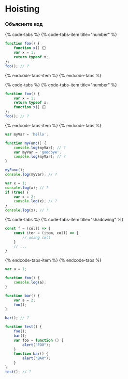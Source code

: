 # Hoisting

### Объясните код

{% code-tabs %}
{% code-tabs-item title="number" %}
```javascript
function foo() {
    function x() {}
    var x = 1;
    return typeof x;
};
foo(); // ?
```
{% endcode-tabs-item %}
{% endcode-tabs %}

{% code-tabs %}
{% code-tabs-item title="number" %}
```javascript
function foo() {
    var x = 1;
    return typeof x;
    function x() {}    
};
foo(); // ?
```
{% endcode-tabs-item %}
{% endcode-tabs %}

```javascript
var myVar = 'hello';

function myFunc() {
    console.log(myVar); // ?
    var myVar = 'goodbye';
    console.log(myVar); // ?
}

myFunc();
console.log(myVar); // ?
```

```javascript
var x = 1; 
console.log(x); // ?
if (true) { 
    var x = 2; 
    console.log(x); // ?
} 
console.log(x); // ?
```

{% code-tabs %}
{% code-tabs-item title="shadowing" %}
```javascript
const f = (coll) => {
    const iter = (item, coll) => {
        // using coll
    }
    // ...
}
```
{% endcode-tabs-item %}
{% endcode-tabs %}

```javascript
var a = 1;

function foo() {
	console.log(a);
}

function bar() {
    var a = 2;
    foo();
}

bar(); // ?
```

```javascript
function test() { 
    foo();
    bar();
    var foo = function () {
        alert("FOO"); 
    } 
    function bar() {
        alert("BAR"); 
    } 
} 
test(); // ?
```

